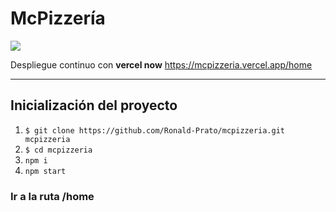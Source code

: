 # McPizzería

![](https://i.imgur.com/ePJR3zU.jpg)

Despliegue continuo con **vercel now** <https://mcpizzeria.vercel.app/home>


---

## Inicialización del proyecto

1. ``` $ git clone https://github.com/Ronald-Prato/mcpizzeria.git mcpizzeria ```
2. ``` $ cd mcpizzeria ```
3. ``` npm i ```
4. ``` npm start ```

### Ir a la ruta **/home** 
